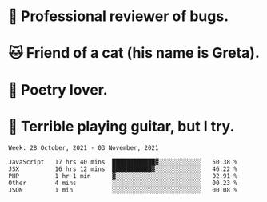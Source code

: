 # 🐛 Professional reviewer of bugs.
# 🐱 Friend of a cat (his name is Greta).
# 📜 Poetry lover.
# 🎸 Terrible playing guitar, but I try.

<!--START_SECTION:waka-->
```text
Week: 28 October, 2021 - 03 November, 2021

JavaScript   17 hrs 40 mins  ████████████▓░░░░░░░░░░░░   50.38 % 
JSX          16 hrs 12 mins  ███████████▓░░░░░░░░░░░░░   46.22 % 
PHP          1 hr 1 min      ▓░░░░░░░░░░░░░░░░░░░░░░░░   02.91 % 
Other        4 mins          ░░░░░░░░░░░░░░░░░░░░░░░░░   00.23 % 
JSON         1 min           ░░░░░░░░░░░░░░░░░░░░░░░░░   00.08 % 
```
<!--END_SECTION:waka-->
